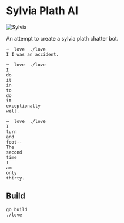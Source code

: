 # Sylvia Plath AI

![Sylvia](http://upload.wikimedia.org/wikipedia/en/e/e4/Sylvia_plath.jpg)

An attempt to create a sylvia plath chatter bot.

```
➜  love  ./love
I I was an accident.
```

```
➜  love  ./love
I
do
it
in
to
do
it
exceptionally
well.
```

```
➜  love  ./love
I
turn
and
foot--
The
second
time
I
am
only
thirty.
```

## Build
```
go build
./love
```
